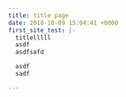 ```yaml
---
title: title page
date: 2018-10-09 15:04:41 +0000
first_site_test: |-
  titlelllll
  asdf
  asdfsafd

  asdf
  sadf

---
```

